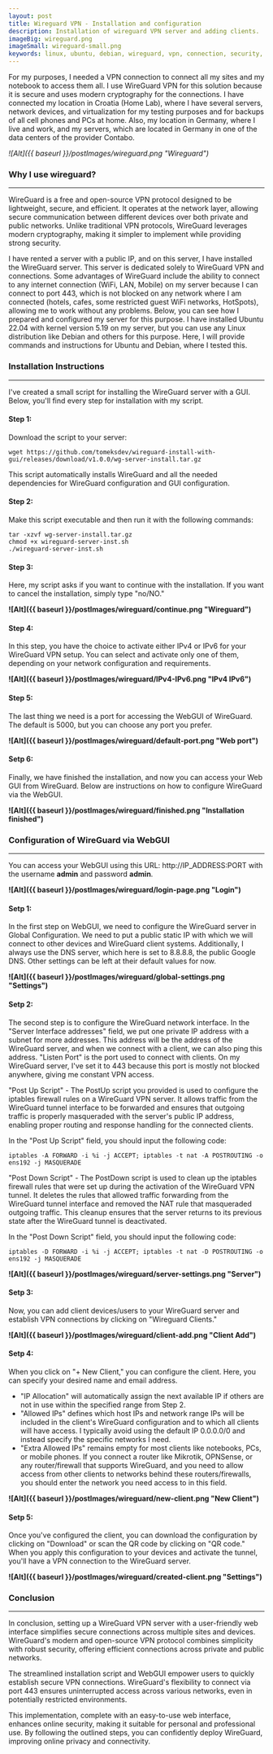 ```yaml
---
layout: post
title: Wireguard VPN - Installation and configuration
description: Installation of wireguard VPN server and adding clients.
imageBig: wireguard.png
imageSmall: wireguard-small.png
keywords: linux, ubuntu, debian, wireguard, vpn, connection, security, protocol, server
---
```

For my purposes, I needed a VPN connection to connect all my sites and my notebook to access them all. I use WireGuard VPN for this solution because it is secure and uses modern cryptography for the connections. I have connected my location in Croatia (Home Lab), where I have several servers, network devices, and virtualization for my testing purposes and for backups of all cell phones and PCs at home. Also, my location in Germany, where I live and work, and my servers, which are located in Germany in one of the data centers of the provider Contabo.

*![Alt]({{ baseurl }}/postImages/wireguard.png "Wireguard")*

### Why I use wireguard?
----------------------------------------------
WireGuard is a free and open-source VPN protocol designed to be lightweight, secure, and efficient. It operates at the network layer, allowing secure communication between different devices over both private and public networks. Unlike traditional VPN protocols, WireGuard leverages modern cryptography, making it simpler to implement while providing strong security.

I have rented a server with a public IP, and on this server, I have installed the WireGuard server. This server is dedicated solely to WireGuard VPN and connections. Some advantages of WireGuard include the ability to connect to any internet connection (WiFi, LAN, Mobile) on my server because I can connect to port 443, which is not blocked on any network where I am connected (hotels, cafes, some restricted guest WiFi networks, HotSpots), allowing me to work without any problems. Below, you can see how I prepared and configured my server for this purpose. I have installed Ubuntu 22.04 with kernel version 5.19 on my server, but you can use any Linux distribution like Debian and others for this purpose. Here, I will provide commands and instructions for Ubuntu and Debian, where I tested this.

### Installation Instructions
----------------------------------------------
I've created a small script for installing the WireGuard server with a GUI. Below, you'll find every step for installation with my script.

#### Step 1:

Download the script to your server:

```
wget https://github.com/tomeksdev/wireguard-install-with-gui/releases/download/v1.0.0/wg-server-install.tar.gz
```

This script automatically installs WireGuard and all the needed dependencies for WireGuard configuration and GUI configuration.

#### Step 2:

Make this script executable and then run it with the following commands:

```
tar -xzvf wg-server-install.tar.gz
chmod +x wireguard-server-inst.sh
./wireguard-server-inst.sh
```

#### Step 3:

Here, my script asks if you want to continue with the installation. If you want to cancel the installation, simply type "no/NO."

**![Alt]({{ baseurl }}/postImages/wireguard/continue.png "Wireguard")**

#### Step 4:

In this step, you have the choice to activate either IPv4 or IPv6 for your WireGuard VPN setup. You can select and activate only one of them, depending on your network configuration and requirements.

**![Alt]({{ baseurl }}/postImages/wireguard/IPv4-IPv6.png "IPv4 IPv6")**

#### Step 5:

The last thing we need is a port for accessing the WebGUI of WireGuard. The default is 5000, but you can choose any port you prefer.

**![Alt]({{ baseurl }}/postImages/wireguard/default-port.png "Web port")**

#### Setp 6:

Finally, we have finished the installation, and now you can access your Web GUI from WireGuard. Below are instructions on how to configure WireGuard via the WebGUI.

**![Alt]({{ baseurl }}/postImages/wireguard/finished.png "Installation finished")**


### Configuration of WireGuard via WebGUI
----------------------------------------------

You can access your WebGUI using this URL: http://IP_ADDRESS:PORT with the username **admin** and password **admin**.

**![Alt]({{ baseurl }}/postImages/wireguard/login-page.png "Login")**

#### Setp 1:

In the first step on WebGUI, we need to configure the WireGuard server in Global Configuration. We need to put a public static IP with which we will connect to other devices and WireGuard client systems. Additionally, I always use the DNS server, which here is set to 8.8.8.8, the public Google DNS. Other settings can be left at their default values for now.

**![Alt]({{ baseurl }}/postImages/wireguard/global-settings.png "Settings")**

#### Setp 2:

The second step is to configure the WireGuard network interface. In the "Server Interface addresses" field, we put one private IP address with a subnet for more addresses. This address will be the address of the WireGuard server, and when we connect with a client, we can also ping this address. "Listen Port" is the port used to connect with clients. On my WireGuard server, I've set it to 443 because this port is mostly not blocked anywhere, giving me constant VPN access.

"Post Up Script" - The PostUp script you provided is used to configure the iptables firewall rules on a WireGuard VPN server. It allows traffic from the WireGuard tunnel interface to be forwarded and ensures that outgoing traffic is properly masqueraded with the server's public IP address, enabling proper routing and response handling for the connected clients.

In the "Post Up Script" field, you should input the following code:

```
iptables -A FORWARD -i %i -j ACCEPT; iptables -t nat -A POSTROUTING -o ens192 -j MASQUERADE
```

"Post Down Script" - The PostDown script is used to clean up the iptables firewall rules that were set up during the activation of the WireGuard VPN tunnel. It deletes the rules that allowed traffic forwarding from the WireGuard tunnel interface and removed the NAT rule that masqueraded outgoing traffic. This cleanup ensures that the server returns to its previous state after the WireGuard tunnel is deactivated. 

In the "Post Down Script" field, you should input the following code:

```
iptables -D FORWARD -i %i -j ACCEPT; iptables -t nat -D POSTROUTING -o ens192 -j MASQUERADE
```

**![Alt]({{ baseurl }}/postImages/wireguard/server-settings.png "Server")**

#### Setp 3:

Now, you can add client devices/users to your WireGuard server and establish VPN connections by clicking on "Wireguard Clients."

**![Alt]({{ baseurl }}/postImages/wireguard/client-add.png "Client Add")**

#### Setp 4:

When you click on "+ New Client," you can configure the client. Here, you can specify your desired name and email address.

- "IP Allocation" will automatically assign the next available IP if others are not in use within the specified range from Step 2.
- "Allowed IPs" defines which host IPs and network range IPs will be included in the client's WireGuard configuration and to which all clients will have access. I typically avoid using the default IP 0.0.0.0/0 and instead specify the specific networks I need.
- "Extra Allowed IPs" remains empty for most clients like notebooks, PCs, or mobile phones. If you connect a router like Mikrotik, OPNSense, or any router/firewall that supports WireGuard, and you need to allow access from other clients to networks behind these routers/firewalls, you should enter the network you need access to in this field.

**![Alt]({{ baseurl }}/postImages/wireguard/new-client.png "New Client")**

#### Setp 5:

Once you've configured the client, you can download the configuration by clicking on "Download" or scan the QR code by clicking on "QR code." When you apply this configuration to your devices and activate the tunnel, you'll have a VPN connection to the WireGuard server.

**![Alt]({{ baseurl }}/postImages/wireguard/created-client.png "Settings")**

### Conclusion
----------------------------------------------

In conclusion, setting up a WireGuard VPN server with a user-friendly web interface simplifies secure connections across multiple sites and devices. WireGuard's modern and open-source VPN protocol combines simplicity with robust security, offering efficient connections across private and public networks.

The streamlined installation script and WebGUI empower users to quickly establish secure VPN connections. WireGuard's flexibility to connect via port 443 ensures uninterrupted access across various networks, even in potentially restricted environments.

This implementation, complete with an easy-to-use web interface, enhances online security, making it suitable for personal and professional use. By following the outlined steps, you can confidently deploy WireGuard, improving online privacy and connectivity.